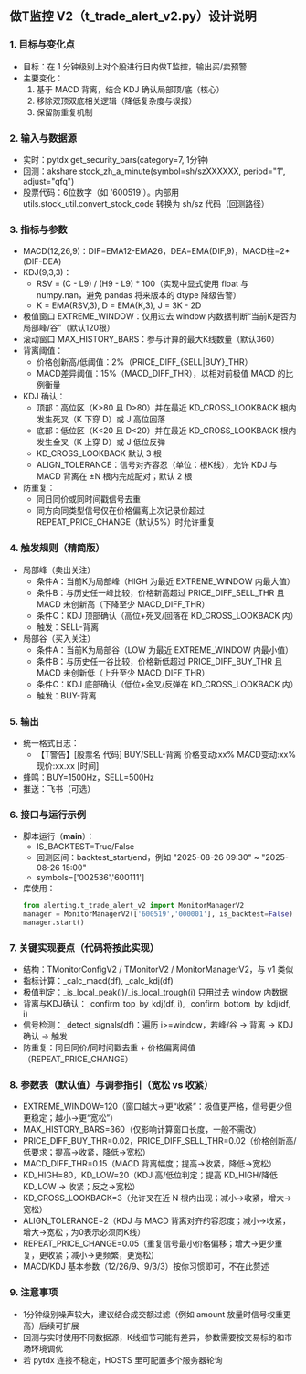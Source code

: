 ## 做T监控 V2（t_trade_alert_v2.py）设计说明

### 1. 目标与变化点
- 目标：在 1 分钟级别上对个股进行日内做T监控，输出买/卖预警
- 主要变化：
  1) 基于 MACD 背离，结合 KDJ 确认局部顶/底（核心）
  2) 移除双顶双底相关逻辑（降低复杂度与误报）
  3) 保留防重复机制

### 2. 输入与数据源
- 实时：pytdx get_security_bars(category=7, 1分钟)
- 回测：akshare stock_zh_a_minute(symbol=sh/szXXXXXX, period="1", adjust="qfq")
- 股票代码：6位数字（如 '600519'）。内部用 utils.stock_util.convert_stock_code 转换为 sh/sz 代码（回测路径）

### 3. 指标与参数
- MACD(12,26,9)：DIF=EMA12-EMA26，DEA=EMA(DIF,9)，MACD柱=2*(DIF-DEA)
- KDJ(9,3,3)：
  - RSV = (C - L9) / (H9 - L9) * 100（实现中显式使用 float 与 numpy.nan，避免 pandas 将来版本的 dtype 降级告警）
  - K = EMA(RSV,3), D = EMA(K,3), J = 3K - 2D
- 极值窗口 EXTREME_WINDOW：仅用过去 window 内数据判断“当前K是否为局部峰/谷”（默认120根）
- 滚动窗口 MAX_HISTORY_BARS：参与计算的最大K线数量（默认360）
- 背离阈值：
  - 价格创新高/低阈值：2%（PRICE_DIFF_{SELL|BUY}_THR）
  - MACD差异阈值：15%（MACD_DIFF_THR），以相对前极值 MACD 的比例衡量
- KDJ 确认：
  - 顶部：高位区（K>80 且 D>80）并在最近 KD_CROSS_LOOKBACK 根内发生死叉（K 下穿 D）或 J 高位回落
  - 底部：低位区（K<20 且 D<20）并在最近 KD_CROSS_LOOKBACK 根内发生金叉（K 上穿 D）或 J 低位反弹
  - KD_CROSS_LOOKBACK 默认 3 根
  - ALIGN_TOLERANCE：信号对齐容忍（单位：根K线），允许 KDJ 与 MACD 背离在 ±N 根内完成配对；默认 2 根
- 防重复：
  - 同日同价或同时间戳信号去重
  - 同方向同类型信号仅在价格偏离上次记录价超过 REPEAT_PRICE_CHANGE（默认5%）时允许重复

### 4. 触发规则（精简版）
- 局部峰（卖出关注）
  - 条件A：当前K为局部峰（HIGH 为最近 EXTREME_WINDOW 内最大值）
  - 条件B：与历史任一峰比较，价格新高超过 PRICE_DIFF_SELL_THR 且 MACD 未创新高（下降至少 MACD_DIFF_THR）
  - 条件C：KDJ 顶部确认（高位+死叉/回落在 KD_CROSS_LOOKBACK 内）
  - 触发：SELL-背离
- 局部谷（买入关注）
  - 条件A：当前K为局部谷（LOW 为最近 EXTREME_WINDOW 内最小值）
  - 条件B：与历史任一谷比较，价格新低超过 PRICE_DIFF_BUY_THR 且 MACD 未创新低（上升至少 MACD_DIFF_THR）
  - 条件C：KDJ 底部确认（低位+金叉/反弹在 KD_CROSS_LOOKBACK 内）
  - 触发：BUY-背离

### 5. 输出
- 统一格式日志：
  - 【T警告】[股票名 代码] BUY/SELL-背离 价格变动:xx% MACD变动:xx% 现价:xx.xx [时间]
- 蜂鸣：BUY=1500Hz，SELL=500Hz
- 推送：飞书（可选）

### 6. 接口与运行示例
- 脚本运行（__main__）：
  - IS_BACKTEST=True/False
  - 回测区间：backtest_start/end，例如 "2025-08-26 09:30" ~ "2025-08-26 15:00"
  - symbols=['002536','600111']
- 库使用：
  ```python
  from alerting.t_trade_alert_v2 import MonitorManagerV2
  manager = MonitorManagerV2(['600519','000001'], is_backtest=False)
  manager.start()
  ```

### 7. 关键实现要点（代码将按此实现）
- 结构：TMonitorConfigV2 / TMonitorV2 / MonitorManagerV2，与 v1 类似
- 指标计算：_calc_macd(df), _calc_kdj(df)
- 极值判定：_is_local_peak(i)/_is_local_trough(i) 只用过去 window 内数据
- 背离与KDJ确认：_confirm_top_by_kdj(df, i), _confirm_bottom_by_kdj(df, i)
- 信号检测：_detect_signals(df)：遍历 i>=window，若峰/谷 -> 背离 -> KDJ确认 -> 触发
- 防重复：同日同价/同时间戳去重 + 价格偏离阈值（REPEAT_PRICE_CHANGE）

### 8. 参数表（默认值）与调参指引（宽松 vs 收紧）
- EXTREME_WINDOW=120（窗口越大→更“收紧”：极值更严格，信号更少但更稳定；越小→更“宽松”）
- MAX_HISTORY_BARS=360（仅影响计算窗口长度，一般不需改）
- PRICE_DIFF_BUY_THR=0.02，PRICE_DIFF_SELL_THR=0.02（价格创新高/低要求；提高→收紧，降低→宽松）
- MACD_DIFF_THR=0.15（MACD 背离幅度；提高→收紧，降低→宽松）
- KD_HIGH=80，KD_LOW=20（KDJ 高/低位判定；提高 KD_HIGH/降低 KD_LOW → 收紧；反之→宽松）
- KD_CROSS_LOOKBACK=3（允许叉在近 N 根内出现；减小→收紧，增大→宽松）
- ALIGN_TOLERANCE=2（KDJ 与 MACD 背离对齐的容忍度；减小→收紧，增大→宽松；为0表示必须同K线）
- REPEAT_PRICE_CHANGE=0.05（重复信号最小价格偏移；增大→更少重复，更收紧；减小→更频繁，更宽松）
- MACD/KDJ 基本参数（12/26/9、9/3/3）按你习惯即可，不在此赘述

### 9. 注意事项
- 1分钟级别噪声较大，建议结合成交额过滤（例如 amount 放量时信号权重更高）后续可扩展
- 回测与实时使用不同数据源，K线细节可能有差异，参数需要按交易标的和市场环境调优
- 若 pytdx 连接不稳定，HOSTS 里可配置多个服务器轮询

